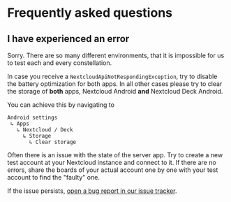 # Frequently asked questions

## I have experienced an error

Sorry. There are so many different environments, that it is impossible for us to test each and every constellation.

In case you receive a `NextcloudApiNotRespondingException`, try to disable the battery optimization for both apps.
In all other cases please try  to clear the storage of **both** apps, Nextcloud Android **and** Nextcloud Deck Android.

You can achieve this by navigating to

```
Android settings
 ↳ Apps
   ↳ Nextcloud / Deck
     ↳ Storage
       ↳ Clear storage
```

Often there is an issue with the state of the server app. Try to create a new test account at your Nextcloud instance and connect to it. If there are no errors, share the boards of your actual account one by one with your test account to find the "faulty" one.

If the issue persists, [open a bug report in our issue tracker](https://github.com/stefan-niedermann/nextcloud-deck/issues/new?assignees=&labels=bug&template=bug_report.md&title=).
